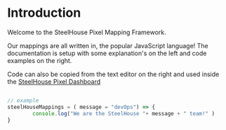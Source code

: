 # Introduction

Welcome to the SteelHouse Pixel Mapping Framework.

Our mappings are all written in, the popular JavaScript language! 
The documentation is setup with some explanation's on the left
and code examples on the right. 

Code can also be copied from the text editor on the right
and used inside the [SteelHouse Pixel Dashboard](https://pixel.dal05.steelhouse.com)

```javascript

// example
steelHouseMappings = ( message = "devOps") => { 
		console.log("We are the SteelHouse "+ message + " team!" )
}

```